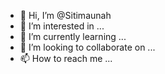 - 👋 Hi, I’m @Sitimaunah
- 👀 I’m interested in ...
- 🌱 I’m currently learning ...
- 💞️ I’m looking to collaborate on ...
- 📫 How to reach me ...

<!---
Sitimaunah/Sitimaunah is a ✨ special ✨ repository because its `README.md` (this file) appears on your GitHub profile.
You can click the Preview link to take a look at your changes.
--->
